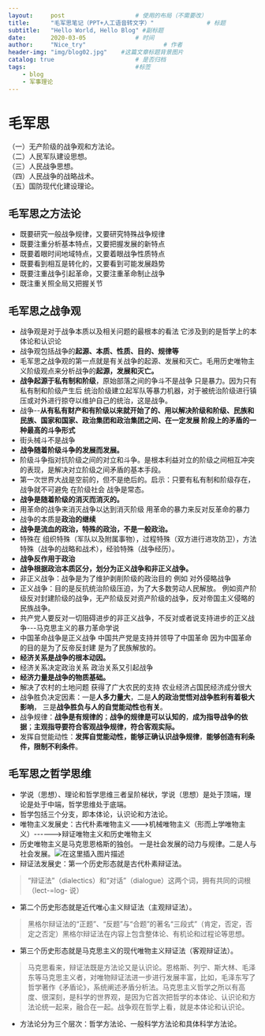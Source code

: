 ```yaml
---
layout:     post                    # 使用的布局（不需要改）
title:      "毛军思笔记（PPT+人工语音转文字）"               # 标题 
subtitle:   "Hello World, Hello Blog" #副标题
date:       2020-03-05              # 时间
author:     "Nice_try"                      # 作者
header-img: "img/blog02.jpg"    #这篇文章标题背景图片
catalog: true                       # 是否归档
tags:                               #标签
    - blog
    - 军事理论
---
```

# 毛军思

（一）无产阶级的战争观和方法论。  
（二）人民军队建设思想。  
（三）人民战争思想。  
（四）人民战争的战略战术。  
（五）国防现代化建设理论。  
## 毛军思之方法论

 - 既要研究一般战争规律，又要研究特殊战争规律
 - 既要注重分析基本特点，又要把握发展的新特点
 - 既要着眼时间地域特点，又要着眼战争性质特点
 - 既要看到相互是转化的，又要看到可能发展趋势
 - 既要注重战争引起革命，又要注重革命制止战争
 - 既注重关照全局又把握关节

## 毛军思之战争观
 - 战争观是对于战争本质以及相关问题的最根本的看法 它涉及到的是哲学上的本体论和认识论
 - 战争观包括战争的**起源、本质、性质、目的、规律等**
 - 毛军思之战争观的第一点就是有关战争的起源、发展和灭亡。毛用历史唯物主义阶级观点来分析战争的**起源，发展和灭亡。**
 - **战争起源于私有制和阶级**，原始部落之间的争斗不是战争  只是暴力。因为只有私有制和阶级产生后  统治阶级建立起军队等暴力机器，对于被统治阶级进行镇压或对外进行掠夺以维护自己的统治，这是战争。
 - 战争--**从有私有财产和有阶级以来就开始了的、用以解决阶级和阶级、民族和民族、国家和国家、政治集团和政治集团之间、在一定发展 阶段上的矛盾的一种最高的斗争形式**
 - 街头械斗不是战争
 - **战争随着阶级斗争的发展而发展。**
 - 阶级斗争指对抗阶级之间的对立和斗争。是根本利益对立的阶级之间相互冲突的表现，是解决对立阶级之间矛盾的基本手段。
 - 第一次世界大战是空前的，但不是绝后的。启示：只要有私有制和阶级存在，战争就不可避免  在阶级社会 战争是常态。
 - **战争是随着阶级的消灭而消灭的。**  
 - 用革命的战争来消灭战争以达到消灭阶级  用革命的暴力来反对反革命的暴力  
 - 战争的本质是**政治的继续**   
 - **战争是流血的政治，特殊的政治，不是一般政治。**
 - 特殊在 组织特殊（军队以及附属事物），过程特殊（双方进行进攻防卫），方法特殊（战争的战略和战术），经验特殊（战争经历）。
 - **战争反作用于政治**
 - **战争根据政治本质区分，划分为正义战争和非正义战争。**
 - 非正义战争：战争是为了维护剥削阶级的政治目的   例如 对外侵略战争
 - 正义战争：目的是反抗统治阶级压迫，为了大多数劳动人民解放。 例如资产阶级反对封建阶级的战争，无产阶级反对资产阶级的战争，反对帝国主义侵略的民族战争。
 - 共产党人要反对一切阻碍进步的非正义战争，不反对或者说支持进步的正义战争---马克思主义的暴力革命学说
 - 中国革命战争是正义战争  中国共产党是支持并领导了中国革命   因为中国革命的目的是为了反帝反封建  是为了民族解放的。
 - **经济关系是战争的根本动因。**
 - 经济关系决定政治关系  政治关系又引起战争
 - **经济力量是战争的物质基础。**
 - 解决了农村的土地问题  获得了广大农民的支持  农业经济占国民经济成分很大  
 - 战争胜负决定因素：一是**人多力量大**，二是**人的政治觉悟对战争胜利有着极大影响**， 三是**战争胜负与人的自觉能动性也有关**。
 - 战争规律：**战争是有规律的**；**战争的规律是可以认知的**，**成为指导战争的依据**；**主观指导要符合客观战争规律，符合客观实际。**
 - 发挥自觉能动性：**发挥自觉能动性，能够正确认识战争规律**，**能够创造有利条件，限制不利条件**。

## 毛军思之哲学思维
 - 学说（思想）、理论和哲学思维三者呈阶梯状，学说（思想）是处于顶端，理论是处于中端，哲学思维处于底端。
 - 哲学包括三个分支，即本体论，认识论和方法论。
 - 唯物主义发展史：古代朴素唯物主义--->机械唯物主义（形而上学唯物主义）------>辩证唯物主义和历史唯物主义
 - 历史唯物主义是马克思恩格斯的独创。 一是社会发展的动力与规律。二是人与社会发展。![在这里插入图片描述](https://img-blog.csdnimg.cn/20200305153706853.png?x-oss-process=image/watermark,type_ZmFuZ3poZW5naGVpdGk,shadow_10,text_aHR0cHM6Ly9ibG9nLmNzZG4ubmV0L3pSTkFfXw==,size_16,color_FFFFFF,t_70)
 - 辩证法发展史：第一个历史形态就是古代朴素辩证法。
 >“辩证法”（dialectics）和“对话”（dialogue）这两个词，拥有共同的词根（lect-=log- 说）
 - 第二个历史形态就是近代唯心主义辩证法（主观辩证法）。
 >黑格尔辩证法的“正题”、“反题”与“合题”的著名“三段式”（肯定，否定，否定之否定）黑格尔辩证法在内容上包含整体论、有机论和过程论等思想。
 - 第三个历史形态就是马克思主义的现代唯物主义辩证法（客观辩证法）。
 >马克思看来，辩证法既是方法论又是认识论。恩格斯、列宁、斯大林、毛泽东等马克思主义者，对唯物辩证法进一步进行发展丰富，比如，毛泽东写了哲学著作《矛盾论》，系统阐述矛盾分析法。马克思主义哲学之所以有高度、很深刻，是科学的世界观，是因为它首次把哲学的本体论、认识论和方法论统一起来，融合在一起。战争观在哲学上看，就是本体论和认识论。
 - 方法论分为三个层次：哲学方法论、一般科学方法论和具体科学方法论。

